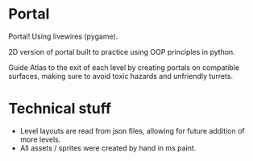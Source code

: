 # Portal
Portal! Using livewires (pygame).

2D version of portal built to practice using OOP principles in python.

Guide Atlas to the exit of each level by creating portals on compatible surfaces, making sure to avoid toxic hazards and unfriendly turrets.

# Technical stuff

- Level layouts are read from json files, allowing for future addition of more levels.
- All assets / sprites were created by hand in ms paint.
